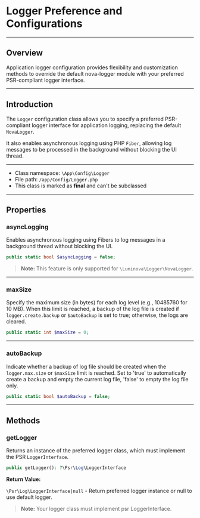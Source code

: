 # Logger Preference and Configurations

***

## Overview

Application logger configuration provides flexibility and customization methods to override the default nova-logger module with your preferred PSR-compliant logger interface.

***

## Introduction

The `Logger` configuration class allows you to specify a preferred PSR-compliant logger interface for application logging, replacing the default `NovaLogger`. 

It also enables asynchronous logging using PHP `Fiber`, allowing log messages to be processed in the background without blocking the UI thread.

***

* Class namespace: `\App\Config\Logger`
* File path: `/app/Config/Logger.php`
* This class is marked as **final** and can't be subclassed

***
## Properties

### asyncLogging

Enables asynchronous logging using Fibers to log messages in a background thread without blocking the UI.

```php
public static bool $asyncLogging = false;
```

> **Note:** This feature is only supported for `\Luminova\Logger\NovaLogger`.

***

### maxSize

Specify the maximum size (in bytes) for each log level (e.g., 10485760 for 10 MB). 
When this limit is reached, a backup of the log file is created if `logger.create.backup` or `$autoBackup` is set to true; otherwise, the logs are cleared.

```php
public static int $maxSize = 0;
```

***

### autoBackup

Indicate whether a backup of log file should be created when the `logger.max.size` or `$maxSize` limit is reached. 
Set to 'true' to automatically create a backup and empty the current log file, 'false' to empty the log file only.

```php
public static bool $autoBackup = false;
```

***

## Methods

### getLogger

Returns an instance of the preferred logger class, which must implement the PSR `LoggerInterface`.

```php
public getLogger(): ?\Psr\Log\LoggerInterface
```

**Return Value:**

`\Psr\Log\LoggerInterface|null` - Return preferred logger instance or null to use default logger.

> **Note:** Your logger class must implement psr LoggerInterface.